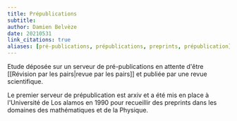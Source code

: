 ```yaml
---
title: Prépublications
subtitle: 
author: Damien Belvèze
date: 20210531
link_citations: true
aliases: [pré-publications, prépublications, preprints, prépublication]
---
```


Etude déposée sur un serveur de pré-publications en attente d'être [[Révision par les pairs|revue par les pairs]] et publiée par une revue scientifique. 

Le premier serveur de prépublication est arxiv et a été mis en place à l'Université de Los alamos en 1990 pour recueillir des preprints dans les domaines des mathématiques et de la Physique.